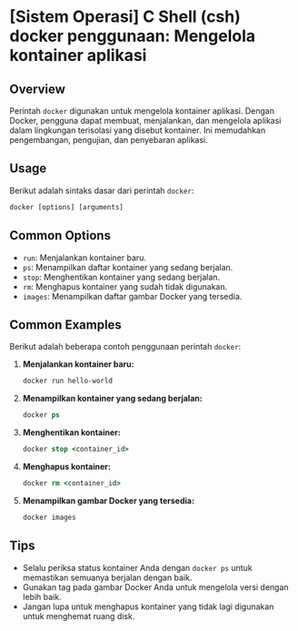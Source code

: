 # [Sistem Operasi] C Shell (csh) docker penggunaan: Mengelola kontainer aplikasi

## Overview
Perintah `docker` digunakan untuk mengelola kontainer aplikasi. Dengan Docker, pengguna dapat membuat, menjalankan, dan mengelola aplikasi dalam lingkungan terisolasi yang disebut kontainer. Ini memudahkan pengembangan, pengujian, dan penyebaran aplikasi.

## Usage
Berikut adalah sintaks dasar dari perintah `docker`:

```csh
docker [options] [arguments]
```

## Common Options
- `run`: Menjalankan kontainer baru.
- `ps`: Menampilkan daftar kontainer yang sedang berjalan.
- `stop`: Menghentikan kontainer yang sedang berjalan.
- `rm`: Menghapus kontainer yang sudah tidak digunakan.
- `images`: Menampilkan daftar gambar Docker yang tersedia.

## Common Examples
Berikut adalah beberapa contoh penggunaan perintah `docker`:

1. **Menjalankan kontainer baru:**
   ```csh
   docker run hello-world
   ```

2. **Menampilkan kontainer yang sedang berjalan:**
   ```csh
   docker ps
   ```

3. **Menghentikan kontainer:**
   ```csh
   docker stop <container_id>
   ```

4. **Menghapus kontainer:**
   ```csh
   docker rm <container_id>
   ```

5. **Menampilkan gambar Docker yang tersedia:**
   ```csh
   docker images
   ```

## Tips
- Selalu periksa status kontainer Anda dengan `docker ps` untuk memastikan semuanya berjalan dengan baik.
- Gunakan tag pada gambar Docker Anda untuk mengelola versi dengan lebih baik.
- Jangan lupa untuk menghapus kontainer yang tidak lagi digunakan untuk menghemat ruang disk.